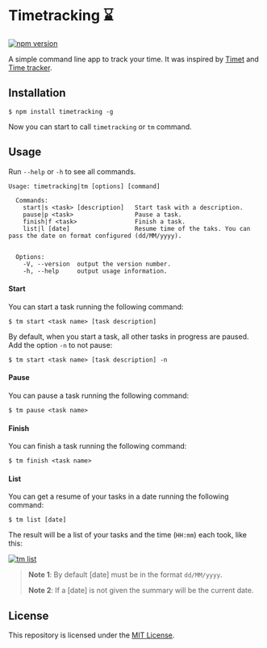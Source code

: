 # Timetracking :hourglass:

[![npm version](https://img.shields.io/npm/v/timetracking.svg?style=flat-square)](https://www.npmjs.com/package/timetracking)

A simple command line app to track your time. It was inspired by [Timet](https://github.com/fabiorogeriosj/timet) and [Time tracker](https://github.com/danibram/time-tracker-cli).

## Installation

```
$ npm install timetracking -g
```
Now you can start to call `timetracking` or `tm` command.

## Usage
Run `--help` or `-h` to see all commands.
```
Usage: timetracking|tm [options] [command]

  Commands:
    start|s <task> [description]   Start task with a description.
    pause|p <task>                 Pause a task.
    finish|f <task>                Finish a task.
    list|l [date]                  Resume time of the taks. You can pass the date on format configured (dd/MM/yyyy).


  Options:
    -V, --version  output the version number.
    -h, --help     output usage information.
```

#### Start
You can start a task running the following command:
```
$ tm start <task name> [task description]
```
By default, when you start a task, all other tasks in progress are paused. Add the option `-n` to not pause:
```
$ tm start <task name> [task description] -n
```

#### Pause
You can pause a task running the following command:
```
$ tm pause <task name>
```

#### Finish
You can finish a task running the following command:
```
$ tm finish <task name>
```

#### List
You can get a resume of your tasks in a date running the following command:
```
$ tm list [date]
```
The result will be a list of your tasks and the time (`HH:mm`) each took, like this:

[![tm list](http://i.imgur.com/wMWS0Hx.png)](https://github.com/mvmjacobs/timetracking#list)

> **Note 1**: By default [date] must be in the format `dd/MM/yyyy`.
>
> **Note 2**: If a [date] is not given the summary will be the current date.

## License
This repository is licensed under the [MIT License](https://github.com/mvmjacobs/timetracking/blob/master/LICENSE.md).
